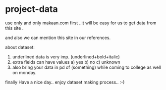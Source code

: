 # project-data

use only and only makaan.com first ..it will be easy for us to get data from this site .

and also we can mention this site in our references.

about dataset:

1) underlined data is very imp. (underlined+bold+italic)
2) extra fields can have values 
    a) yes
    b) no
    c) unknown 
3) also bring your data in pd of (something) while coming to college as well on monday.

finally Have a  nice day..
enjoy dataset making process..  :-)
